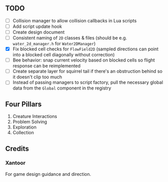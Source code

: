 ## TODO

* [ ] Collision manager to allow collision callbacks in Lua scripts
* [ ] Add script update hook
* [ ] Create design document
* [ ] Consistent naming of `2D` classes & files (should be e.g. `water_2d_manager.h` for `Water2DManager`)
* [x] Fix blocked cell checks for `FlowField2D` (sampled directions can point into a blocked cell diagonally without correction)
* [ ] Bee behavior: snap current velocity based on blocked cells so flight response can be reimplemented
* [ ] Create separate layer for squirrel tail if there's an obstruction behind so it doesn't clip too much
* [ ] Instead of passing managers to script factory, pull the necessary global data from the `Global` component in the registry

## Four Pillars

1. Creature Interactions
2. Problem Solving
3. Exploration
4. Collection

## Credits

### Xantoor

For game design guidance and direction.
